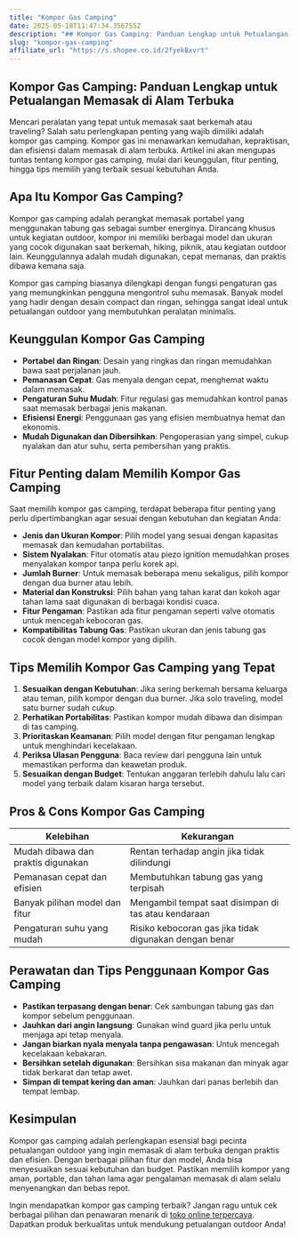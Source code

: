 ```yaml
---
title: "Kompor Gas Camping"
date: 2025-05-18T11:47:34.356755Z
description: "## Kompor Gas Camping: Panduan Lengkap untuk Petualangan Memasak di Alam Terbuka..."
slug: "kompor-gas-camping"
affiliate_url: "https://s.shopee.co.id/2fyekBxvrt"
---
```

## Kompor Gas Camping: Panduan Lengkap untuk Petualangan Memasak di Alam Terbuka

Mencari peralatan yang tepat untuk memasak saat berkemah atau traveling? Salah satu perlengkapan penting yang wajib dimiliki adalah kompor gas camping. Kompor gas ini menawarkan kemudahan, kepraktisan, dan efisiensi dalam memasak di alam terbuka. Artikel ini akan mengupas tuntas tentang kompor gas camping, mulai dari keunggulan, fitur penting, hingga tips memilih yang terbaik sesuai kebutuhan Anda.

## Apa Itu Kompor Gas Camping?

Kompor gas camping adalah perangkat memasak portabel yang menggunakan tabung gas sebagai sumber energinya. Dirancang khusus untuk kegiatan outdoor, kompor ini memiliki berbagai model dan ukuran yang cocok digunakan saat berkemah, hiking, piknik, atau kegiatan outdoor lain. Keunggulannya adalah mudah digunakan, cepat memanas, dan praktis dibawa kemana saja.

Kompor gas camping biasanya dilengkapi dengan fungsi pengaturan gas yang memungkinkan pengguna mengontrol suhu memasak. Banyak model yang hadir dengan desain compact dan ringan, sehingga sangat ideal untuk petualangan outdoor yang membutuhkan peralatan minimalis.

## Keunggulan Kompor Gas Camping

- **Portabel dan Ringan**: Desain yang ringkas dan ringan memudahkan bawa saat perjalanan jauh.
- **Pemanasan Cepat**: Gas menyala dengan cepat, menghemat waktu dalam memasak.
- **Pengaturan Suhu Mudah**: Fitur regulasi gas memudahkan kontrol panas saat memasak berbagai jenis makanan.
- **Efisiensi Energi**: Penggunaan gas yang efisien membuatnya hemat dan ekonomis.
- **Mudah Digunakan dan Dibersihkan**: Pengoperasian yang simpel, cukup nyalakan dan atur suhu, serta pembersihan yang praktis.

## Fitur Penting dalam Memilih Kompor Gas Camping

Saat memilih kompor gas camping, terdapat beberapa fitur penting yang perlu dipertimbangkan agar sesuai dengan kebutuhan dan kegiatan Anda:

- **Jenis dan Ukuran Kompor**: Pilih model yang sesuai dengan kapasitas memasak dan kemudahan portabilitas.
- **Sistem Nyalakan**: Fitur otomatis atau piezo ignition memudahkan proses menyalakan kompor tanpa perlu korek api.
- **Jumlah Burner**: Untuk memasak beberapa menu sekaligus, pilih kompor dengan dua burner atau lebih.
- **Material dan Konstruksi**: Pilih bahan yang tahan karat dan kokoh agar tahan lama saat digunakan di berbagai kondisi cuaca.
- **Fitur Pengaman**: Pastikan ada fitur pengaman seperti valve otomatis untuk mencegah kebocoran gas.
- **Kompatibilitas Tabung Gas**: Pastikan ukuran dan jenis tabung gas cocok dengan model kompor yang dipilih.

## Tips Memilih Kompor Gas Camping yang Tepat

1. **Sesuaikan dengan Kebutuhan**: Jika sering berkemah bersama keluarga atau teman, pilih kompor dengan dua burner. Jika solo traveling, model satu burner sudah cukup.
2. **Perhatikan Portabilitas**: Pastikan kompor mudah dibawa dan disimpan di tas camping.
3. **Prioritaskan Keamanan**: Pilih model dengan fitur pengaman lengkap untuk menghindari kecelakaan.
4. **Periksa Ulasan Pengguna**: Baca review dari pengguna lain untuk memastikan performa dan keawetan produk.
5. **Sesuaikan dengan Budget**: Tentukan anggaran terlebih dahulu lalu cari model yang terbaik dalam kisaran harga tersebut.

## Pros & Cons Kompor Gas Camping

| Kelebihan | Kekurangan |
|---|---|
| Mudah dibawa dan praktis digunakan | Rentan terhadap angin jika tidak dilindungi |
| Pemanasan cepat dan efisien | Membutuhkan tabung gas yang terpisah |
| Banyak pilihan model dan fitur | Mengambil tempat saat disimpan di tas atau kendaraan |
| Pengaturan suhu yang mudah | Risiko kebocoran gas jika tidak digunakan dengan benar |

## Perawatan dan Tips Penggunaan Kompor Gas Camping

- **Pastikan terpasang dengan benar**: Cek sambungan tabung gas dan kompor sebelum penggunaan.
- **Jauhkan dari angin langsung**: Gunakan wind guard jika perlu untuk menjaga api tetap menyala.
- **Jangan biarkan nyala menyala tanpa pengawasan**: Untuk mencegah kecelakaan kebakaran.
- **Bersihkan setelah digunakan**: Bersihkan sisa makanan dan minyak agar tidak berkarat dan tetap awet.
- **Simpan di tempat kering dan aman**: Jauhkan dari panas berlebih dan tempat lembap.

## Kesimpulan

Kompor gas camping adalah perlengkapan esensial bagi pecinta petualangan outdoor yang ingin memasak di alam terbuka dengan praktis dan efisien. Dengan berbagai pilihan fitur dan model, Anda bisa menyesuaikan sesuai kebutuhan dan budget. Pastikan memilih kompor yang aman, portable, dan tahan lama agar pengalaman memasak di alam selalu menyenangkan dan bebas repot.

Ingin mendapatkan kompor gas camping terbaik? Jangan ragu untuk cek berbagai pilihan dan penawaran menarik di [toko online terpercaya](https://s.shopee.co.id/2fyekBxvrt). Dapatkan produk berkualitas untuk mendukung petualangan outdoor Anda!